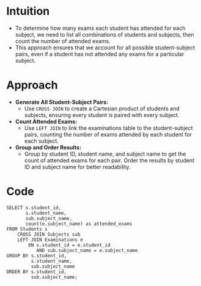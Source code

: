 # Intuition
- To determine how many exams each student has attended for each subject, we need to list all combinations of students and subjects, then count the number of attended exams.
- This approach ensures that we account for all possible student-subject pairs, even if a student has not attended any exams for a particular subject.
<!-- Describe your first thoughts on how to solve this problem. -->

# Approach
- **Generate All Student-Subject Pairs:**
  - Use `CROSS JOIN` to create a Cartesian product of students and subjects, ensuring every student is paired with every subject.
- **Count Attended Exams:**
  - Use `LEFT JOIN` to link the examinations table to the student-subject pairs, counting the number of exams attended by each student for each subject.
- **Group and Order Results:**
  - Group by student ID, student name, and subject name to get the count of attended exams for each pair. Order the results by student ID and subject name for better readability.
<!-- Describe your approach to solving the problem. -->

# Code
```
SELECT s.student_id,
       s.student_name,
       sub.subject_name,
       count(e.subject_name) as attended_exams
FROM Students s
    CROSS JOIN Subjects sub
    LEFT JOIN Examinations e
        ON s.student_id = e.student_id
           AND sub.subject_name = e.subject_name
GROUP BY s.student_id,
         s.student_name,
         sub.subject_name
ORDER BY s.student_id,
         sub.subject_name;

```
